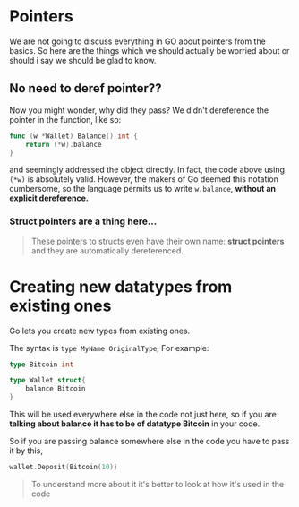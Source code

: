# Pointers 

We are not going to discuss everything in GO about pointers from the basics. 
So here are the things which we should actually be worried about or should i say we should be glad to know.

## No need to deref pointer??

Now you might wonder, why did they pass? We didn't dereference the pointer in the function, like so:

```go
func (w *Wallet) Balance() int {
	return (*w).balance
}
```

and seemingly addressed the object directly. 
In fact, the code above using `(*w)` is absolutely valid. 
However, the makers of Go deemed this notation cumbersome, so the language permits us to write `w.balance`, **without an explicit dereference.** 

### Struct pointers are a thing here...

>These pointers to structs even have their own name: **struct pointers** and they are automatically dereferenced.

# Creating new datatypes from existing ones

Go lets you create new types from existing ones.

The syntax is `type MyName OriginalType`, For example:

```go
type Bitcoin int

type Wallet struct{
    balance Bitcoin
}
```

This will be used everywhere else in the code not just here, so if you are **talking about balance it has to be of datatype Bitcoin** in your code.

So if you are passing balance somewhere else in the code you have to pass it by this, 

```go
wallet.Deposit(Bitcoin(10))
```

> To understand more about it it's better to look at how it's used in the code

